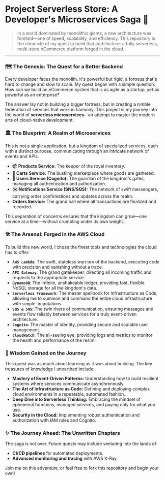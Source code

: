 # Project Serverless Store: A Developer's Microservices Saga 🚀

> In a world dominated by monolithic giants, a new architecture was foretold—one of speed, scalability, and efficiency. This repository is the chronicle of my quest to build that architecture: a fully serverless, multi-store eCommerce platform forged in the cloud.

---

### 🗺️ The Genesis: The Quest for a Better Backend

Every developer faces the monolith. It's powerful but rigid, a fortress that's hard to change and slow to scale. My quest began with a simple question: How can we build an eCommerce system that is as agile as a startup, yet as powerful as an enterprise?

The answer lay not in building a bigger fortress, but in creating a nimble federation of services that work in harmony. This project is my journey into the world of **serverless microservices**—an attempt to master the modern arts of cloud-native development.

### 🏛️ The Blueprint: A Realm of Microservices

This is not a single application, but a kingdom of specialized services, each with a distinct purpose, communicating through an intricate network of events and APIs.

* **📦 Products Service:** The keeper of the royal inventory.
* **🛒 Carts Service:** The bustling marketplace where goods are gathered.
* **👤 Users Service (Cognito):** The guardian of the kingdom's gates, managing all authentication and authorization.
* **✉️ Notifications Service (SNS/SQS):** The network of swift messengers, carrying order confirmations and updates across the realm.
* **Orders Service:** The grand hall where all transactions are finalized and recorded.

This separation of concerns ensures that the kingdom can grow—one service at a time—without crumbling under its own weight.

### 🛠️ The Arsenal: Forged in the AWS Cloud

To build this new world, I chose the finest tools and technologies the cloud has to offer:

* **`AWS Lambda`**: The swift, stateless warriors of the backend, executing code with precision and vanishing without a trace.
* **`API Gateway`**: The grand gatekeeper, directing all incoming traffic and requests to the appropriate service.
* **`DynamoDB`**: The infinite, unshakeable ledger, providing fast, flexible NoSQL storage for all the kingdom's data.
* **`Serverless Framework`**: The master spellbook for Infrastructure as Code, allowing me to summon and command the entire cloud infrastructure with simple incantations.
* **`SQS & SNS`**: The twin rivers of communication, ensuring messages and events flow reliably between services for a truly event-driven architecture.
* **`Cognito`**: The master of identity, providing secure and scalable user management.
* **`CloudWatch`**: The all-seeing eye, providing logs and metrics to monitor the health and performance of the realm.

### 🧠 Wisdom Gained on the Journey

This quest was as much about learning as it was about building. The key treasures of knowledge I unearthed include:

* **Mastery of Event-Driven Patterns:** Understanding how to build resilient systems where services communicate asynchronously.
* **The Art of Infrastructure as Code:** Defining and deploying complex cloud environments in a repeatable, automated fashion.
* **Deep Dive into Serverless Thinking:** Embracing the mindset of ephemeral functions, managed services, and paying only for what you use.
* **Security in the Cloud:** Implementing robust authentication and authorization with IAM roles and Cognito.

### ✨ The Journey Ahead: The Unwritten Chapters

The saga is not over. Future quests may include venturing into the lands of:

* **CI/CD pipelines** for automated deployments.
* **Advanced monitoring and tracing** with AWS X-Ray.

Join me on this adventure, or feel free to fork this repository and begin your own!